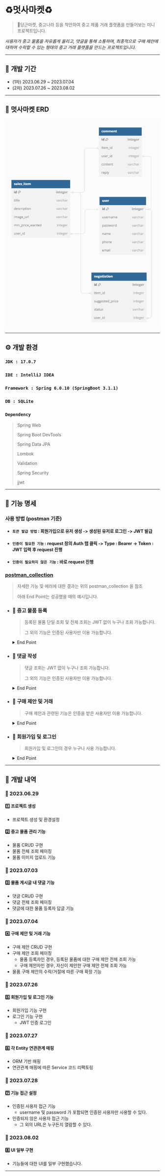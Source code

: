 # ♻️멋사마켓♻️
> 🥕당근마켓, 중고나라 등을 착안하여 중고 제품 거래 플랫폼을 만들어보는 미니 프로젝트입니다.

_사용자가 중고 물품을 자유롭게 올리고, 댓글을 통해 소통하며, 최종적으로 구매 제안에 대하여 수락할 수 있는 형태의 
중고 거래 플랫폼을 만드는 프로젝트입니다._

*****

## 📅 개발 기간
- (1차) 2023.06.29 ~ 2023.07.04
- (2차) 2023.07.26 ~ 2023.08.02

*****

## 📌 멋사마켓 ERD

![멋사마켓 ERD](ERD.png)

*****

## ⚙️ 개발 환경
### `JDK : 17.0.7`
### `IDE : IntelliJ IDEA`
### `Framework : Spring 6.0.10 (SpringBoot 3.1.1)`
### `DB : SQLite`
### `Dependency`
> Spring Web
> 
> Spring Boot DevTools
> 
> Spring Data JPA
> 
> Lombok
> 
> Validation
> 
> Spring Security
> 
> jjwt

*****

## 📃 기능 명세
### 사용 방법 (postman 기준)
- #### `토큰 발급 방법` : 회원가입으로 유저 생성 -> 생성된 유저로 로그인 -> JWT 발급
- #### `인증이 필요한 기능` : request 창의 Auth 탭 클릭 -> Type : Bearer -> Token : JWT 입력 후 request 진행
- #### `인증이 필요하지 않은 기능` : 바로 request 진행

### [postman_collection](https://documenter.getpostman.com/view/28054688/2s9XxtxFW1)
  > 자세한 기능 및 에러에 대한 결과는 위의 postman_collection 을 참조
  > 
  > 아래 End Point는 성공했을 때의 예시입니다.

- ### 📌 중고 물품 등록
  > 등록된 물품 단일 조회 및 전체 조회는 JWT 없이 누구나 조회 가능합니다.
  > 
  > 그 외의 기능은 인증된 사용자만 이용 가능합니다.

  <details>
  <summary>End Point</summary>
  <div>

  ### ➡️ 물품 등록
  
  ### `POST /items`

  Request Body:
  ```json
  {
      "title": "테스트1",
      "description": "테스트 설명",
      "minPriceWanted": 1000000
  }
  ```
  Response Status: 200
  
  Response Body:
  ```json
  {
      "message": "등록이 완료되었습니다."
  }
  ```

  ### ➡️ 등록된 물품 전체 조회
  
  ### `GET /items?page={page}&limit={limit}`
  
  Request Body: 없음
  
  Response Status: 200
  
  Response Body:
  
  ```json
  {
      "content": [
            {
                "id": 1,
                "title": "테스트 제목2",
                "username": "유저1",
                "description": "테스트 설명",
                "minPriceWanted": 1250000,
                "imageUrl": "/static/1/itemImage_1.jpg",
                "status": "판매 완료"
          },
            {
              "id": 2,
              "title": "테스트1",
              "username": "유저1",
              "description": "테스트 설명",
              "minPriceWanted": 1000000,
              "imageUrl": null,
              "status": "판매중"
          },
          // ...
      ],
      "totalPages": 4,
      "totalElements": 100,
      "last": false,
      "size": 25,
      "number": 1,
      "numberOfElements": 25,
      "first": false,
      "empty": false
  }
  ```
  
  ### ➡️ 등록된 물품 단일 조회
  
  ### `GET /items/{itemId}`
  
  Request Body: 없음
  
  Response Status: 200
  
  Response Body:
  
  ```json
  {
      "title": "테스트 제목2",
      "username": "유저1",
      "description": "테스트 설명",
      "minPriceWanted": 1250000,
      "status": "판매 완료"
  }
  ```
  
  ### ➡️ 물품 정보 수정
  
  ### `PUT /items/{itemId}`
  
  Request Body:
  
  ```json
  {
      "title": "테스트 제목",
      "description": "테스트 설명",
      "minPriceWanted": 1250000
  }
  ```
  Response Body:
  ```json
  {
      "message": "물품이 수정되었습니다."
  }
  ```
  
  ### ➡️ 이미지 등록
  
  ### `PUT /items/{itemId}/image`
  
  Request Body (Form Data):
  
  ```
  image:    image.(확장자) (file)
  ```
  
  Response Body:
  
  ```json
  {
      "message": "이미지가 등록되었습니다."
  }
  ```
  
  ### ➡️ 등록 물품 삭제
  
  ###  `DELETE /items/{itemId}`

  Response Body:
  ```json
  {
      "message": "물품을 삭제했습니다."
  }
  ```
  
  </div>
  </details>

- ### 📌 댓글 작성
  > 댓글 조회는 JWT 없이 누구나 조회 가능합니다.
  >
  > 그 외의 기능은 인증된 사용자만 이용 가능합니다.

  <details>
  <summary>End Point</summary>
  <div>
  
  ### ➡️ 댓글 등록
  
  ### `POST /items/{itemId}/comments`
  
  Request Body:
  
  ```json
  {
      "content": "할인 가능하신가요?"
  }
  ```
  
  Response Status: 200
  
  Response Body:
  
  ```json
  {
      "message": "댓글이 등록되었습니다."
  }
  ```
  
  ### ➡️ 댓글 조회
  
  ### `GET /items/{itemId}/comments`
  
  Request Body: 없음
  
  Response Status: 200
  
  Response Body:
  ```json
  {
      "content": [
          {
              "id": 1,
              "username": "유저2",
              "content": "할인 가능하신가요? 1000000 정도면 고려 가능합니다.",
              "reply": "됩니다."
          },
          {
              "id": 2,
              "username": "유저3",
              "content": "할인 가능하신가요?",
              "reply": null
          },
          // ...
      ],
      "totalPages": 4,
      "totalElements": 100,
      "last": false,
      "size": 25,
      "number": 1,
      "numberOfElements": 25,
      "first": false,
      "empty": false
  }
  ```
  
  ### ➡️ 댓글 수정
  
  ### `PUT /items/{itemId}/comments/{commentId}`
  
  Request Body:
  
    ```json
    {
        "content": "할인 가능하신가요? 1000000 정도면 고려 가능합니다."
    }
    ```
  
  Response Body:
  
    ```json
    {
        "message": "댓글이 수정되었습니다."
    }
    ```
  
  ### ➡️ 댓글에 답글 등록
  
  ### `PUT /items/{itemId}/comments/{commentId}/reply`
  
  Request Body:
  
  ```json
  {
      "reply": "됩니다."
  }
  ```
  
  Response Body:
  
  ```json
  {
      "message": "댓글에 답변이 추가되었습니다."
  }
  ```
  
  ### ➡️ 댓글 삭제
  
  ### `DELETE /items/{itemId}/comments/{commentId}`
  
  Response Body:
  ```json
  {
      "message": "댓글을 삭제했습니다."
  }
  ```
  
  </div>
  </details>

- ### 📌 구매 제안 및 거래
  > 구매 제안과 관련된 기능은 인증을 받은 사용자만 이용 가능합니다.

  <details>
  <summary>End Point</summary>
  <div>
  
  ### ➡️ 구매 제안 등록
  
  ### `POST /items/{itemId}/proposal`
  
  Request Body:
  
  ```json
  {
      "suggestedPrice": 1000000
  }
  ```
  
  Response Status: 200
  
  Response Body:
  
  ```json
  {
      "message": "구매 제안이 등록되었습니다."
  }
  ```
  
  ### ➡️ 등록된 구매 제안 조회
    - ### 물품 등록자 조회
      ### `GET /items/{itemId}/proposals?username=유저1&password=1234&page=1`
  
      Request Body: 없음
  
      Response Status: 200
  
      Response Body:
  
  ```json
  {
      "content": [
          {
              "id": 1,
              "username": "유저2",
              "suggestedPrice": 400000,
              "status": "제안"
          },
          {
              "id": 2,
              "username": "유저3",
              "suggestedPrice": 50000,
              "status": "거절"
          },
          // ...
      ],
      "totalPages": 4,
      "totalElements": 100,
      "last": false,
      "size": 25,
      "number": 1,
      "numberOfElements": 25,
      "first": false,
      "empty": false
  }
  ```
  
    - ### 제안 등록자 조회
      ### `GET /items/{itemId}/proposals?username=유저3&password=1234&page=1`
  
      Request Body: 없음
  
      Response Status: 200
  
      Response Body:
  
  ```json
  {
      "content": [
          {
              "id": 1,
              "username": "유저3",
              "suggestedPrice": 1200000,
              "status": "제안"
          }
          // ...
      ],
      "totalPages": 4,
      "totalElements": 100,
      "last": false,
      "size": 25,
      "number": 1,
      "numberOfElements": 25,
      "first": false,
      "empty": false
  }
  ```
  
  ### ➡️ 제안 수정 (가격 변경)
  
  ### `PUT /items/{itemId}/proposals/{proposalId}`
  
  Request Body:
  
  ```json
  {
      "suggestedPrice": 1200000
  }
  ```
  
  Response Body:
  
  ```json
  {
      "message": "제안이 수정되었습니다."
  }
  ```
  
  ### ➡️ 제안 수정 (제안 상태 변경)
  
  ### `PUT /items/{itemId}/proposals/{proposalId}`
  
  Request Body:
  
  ```json
  {
      "status": "수락" or "거절"
  }
  ```
  
  Response Body:
  
  ```json
  {
      "message": "제안의 상태가 변경되었습니다."
  }
  ```
  
  ### ➡️ 거래 확정
  
  ### `PUT /items/{itemId}/proposals/{proposalId}`
  
  Request Body:
  
  ```json
  {
      "status": "확정"
  }
  ```
  
  Response Body:
  
  ```json
  {
      "message": "구매가 확정되었습니다."
  }
  ```

  ### ➡️ 제안 삭제

  ### `DELETE /items/{itemId}/proposals/{proposalId}`

  Response Body:

  ```json
  {
      "message": "제안을 삭제했습니다."
  }
  ```
  
  </div>
  </details>

- ### 📌 회원가입 및 로그인
  > 회원가입 및 로그인의 경우 누구나 사용 가능합니다.

  <details>
  <summary>End Point</summary>
  <div>

  ### ➡️ 회원가입

  ### `POST /users/register`

  Request Body:

  ```json
  {
    "username" : "유저1",
    "password" : "1234",
    "passwordCheck" : "1234",
    "name" : "이름1",
    "phone" : "010-1234-1234",
    "email" : "유저1@gmail.com"
  }
  ```

  Response Body:

  ```json
  {
      "message": "회원가입이 완료되었습니다."
  }
  ```

  ### ➡️ 로그인 (토큰 발급)

  ### `POST /users/login`

  Request Body:

  ```json
  {
    "username" : "유저1",
    "password" : "1234"
  }
  ```

  Response Body:

  ```json
  {
      "token": "eyJhbGciOiJIUzUxMiJ9.
          eyJzdWIiOiLsnKDsoIAxIiwiaWF0IjoxNjkwNzMyODUwLCJleHAiOjE2OTA3MzY0NTB9.
          DNKXJZohjnNwC_dV8_w5uWZqwBHwTYZTKQrHRS3l4KmRoXOhFIp_GoPYFaYNEV8OCbGlb4
          QZusOlCIWG9tdVHg"
  }
  ```

  </div>
  </details>

*****

## 📃 개발 내역
### 📆 2023.06.29
#### 1️⃣ 프로젝트 생성
- 프로젝트 생성 및 환경설정

#### 2️⃣ 중고 물품 관리 기능
- 물품 CRUD 구현
- 물품 전체 조회 페이징
- 물품 이미지 업로드 기능

### 📆 2023.07.03
#### 3️⃣ 물품 게시글 내 댓글 기능
- 댓글 CRUD 구현
- 댓글 전체 조회 페이징
- 댓글에 대한 물품 등록자 답글 기능

### 📆 2023.07.04
#### 4️⃣ 구매 제안 및 거래 기능
- 구매 제안 CRUD 구현
- 구매 제안 조회 페이징
  - 물품 등록자인 경우, 등록된 물품에 대한 구매 제안 전체 조회 가능
  - 구매 제안자인 경우, 자신이 제안한 구매 제안 전체 조회 가능
- 물품 구매 제안의 수락/거절에 따른 구매 확정 기능

### 📆 2023.07.26
#### 5️⃣ 회원가입 및 로그인 기능
- 회원가입 기능 구현
- 로그인 기능 구현
  - JWT 인증 로그인

### 📆 2023.07.27
#### 6️⃣ 각 Entity 연관관계 매핑
- ORM 기반 매핑
- 연관관계 매핑에 따른 Service 코드 리팩토링 

### 📆 2023.07.28
#### 7️⃣ 기능 접근 설정
- 인증된 사용자 접근 기능
  - username 및 password 가 포함되면 인증된 사용자만 사용할 수 있다.
- 인증되지 않은 사용자 접근 기능
  - 그 외의 URL은 누구든지 열람할 수 있다.

### 📆 2023.08.02
#### 8️⃣ UI 일부 구현
- 기능들에 대한 UI를 일부 구현했습니다.

*****